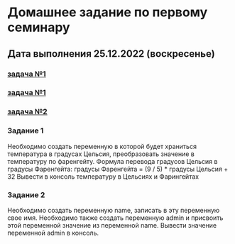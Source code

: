 # Домашнее задание по первому семинару 
## Дата выполнения 25.12.2022 (воскресенье)
### [задача №1](https://olegsamy.github.io/1DZ_JS/hw1_task1.html)
### [задача №1](https://github.com/olegsamy/1DZ_JS/blob/main/hw1_task1.html) 
### [задача №2](https://github.com/olegsamy/1DZ_JS/blob/main/hm1_task2.html) 

### Задание 1
Необходимо создать переменную в которой будет храниться температура в градусах Цельсия,
преобразовать значение в температуру по фаренгейту.
Формула перевода градусов Цельсия в градусы Фаренгейта:
градусы Фаренгейта = (9 / 5) * градусы Цельсия + 32
Вывести в консоль температуру в Цельсиях и Фарингейтах

### Задание 2
Необходимо создать переменную name, записать в эту переменную свое имя.
Необходимо также создать переменную admin и присвоить этой переменной значение
из переменной name.
Вывести значение переменной admin в консоль.
